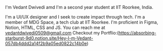 
I'm Vedant Dwivedi amd I'm a second year student at IIT Roorkee, India.

I'm a UI/UX designer and I seek to create impact through tech.
I'm a member of MDG Space, a tech club at IIT Roorkee.
I'm proficient in Figma, Notion, HTML, CSS and JS.
You can reach me at vedantdwivedi0509@gmail.com
Checkout my Portflio:(https://absorbing-starburst-9d0.notion.site/Hey-I-m-Vedant-057db4ddd2a14f2b9a05ed0822c14b0e)

